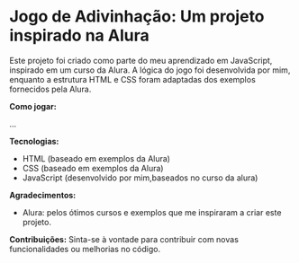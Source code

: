 # Jogo de Adivinhação: Um projeto inspirado na Alura

Este projeto foi criado como parte do meu aprendizado em JavaScript, inspirado em um curso da Alura. A lógica do jogo foi desenvolvida por mim, enquanto a estrutura HTML e CSS foram adaptadas dos exemplos fornecidos pela Alura.

**Como jogar:**

...

**Tecnologias:**

* HTML (baseado em exemplos da Alura)
* CSS (baseado em exemplos da Alura)
* JavaScript (desenvolvido por mim,baseados no curso da alura)

**Agradecimentos:**

* Alura: pelos ótimos cursos e exemplos que me inspiraram a criar este projeto.

**Contribuições:** Sinta-se à vontade para contribuir com novas funcionalidades ou melhorias no código.
